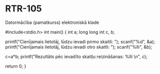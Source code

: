# RTR-105
Datormācība (pamatkurss) elektroniskā klade


#include<stdio.h>
int main()
{
int a;
long long int c, b;

printf("Cienījamais lietotāj, lūdzu ievadi pirmo skaitli: ");
scanf("%d", &a);
printf("Cienījamais lietotāj, lūdzu ievadi otro skaitli: ");
scanf("%lli", &b);

c=a*b;
printf("Rezultāts pēc ievadīto skaitļu reizināšanas: %lli \n", c);

return 0;
}


